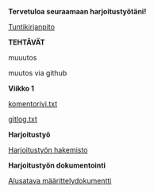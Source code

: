 **Tervetuloa seuraamaan harjoitustyötäni!**


[Tuntikirjanpito](https://github.com/TheMorshu/otm-harjoitustyo/blob/master/tuntikirjanpito.md)



**TEHTÄVÄT**

muuutos




muutos via github

**Viikko 1**

[komentorivi.txt](https://github.com/TheMorshu/otm-harjoitustyo/blob/master/laskarit/viikko1/komentorivi.txt)

[gitlog.txt](https://github.com/TheMorshu/otm-harjoitustyo/blob/master/laskarit/viikko1/gitlog.txt)




**Harjoitustyö**

[Harjoitustyön hakemisto](https://github.com/TheMorshu/otm-harjoitustyo/tree/master/KysymysGeneraattori)


**Harjoitustyön dokumentointi**

[Alusatava määrittelydokumentti](https://github.com/TheMorshu/otm-harjoitustyo/tree/master/dokumentointi/maarittelydokumentti.md)





